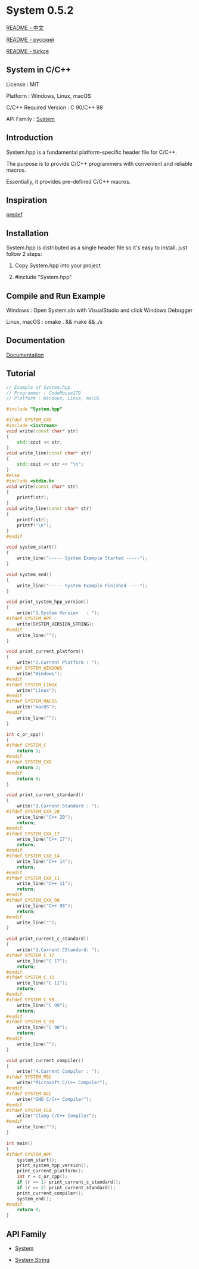 # System 0.5.2

[README - 中文](https://github.com/CodeMouse179/System/blob/main/Doc/README_CN.md)

[README - русский](https://github.com/CodeMouse179/System/blob/main/Doc/README_RU.md)

[README - türkçe](https://github.com/CodeMouse179/System/blob/main/Doc/README_TR.md)

## System in C/C++

License : MIT

Platform : Windows, Linux, macOS

C/C++ Required Version : C 90/C++ 98

API Family : [System](https://github.com/CodeMouse179/System)

## Introduction

System.hpp is a fundamental platform-specific header file for C/C++.

The purpose is to provide C/C++ programmers with convenient and reliable macros.

Essentially, it provides pre-defined C/C++ macros.

## Inspiration

[predef](https://github.com/cpredef/predef)

## Installation

System.hpp is distributed as a single header file so it's easy to install, just follow 2 steps:

1. Copy System.hpp into your project

2. #include "System.hpp"

## Compile and Run Example

Windows : Open System.sln with VisualStudio and click Windows Debugger

Linux, macOS : cmake . && make && ./s

## Documentation

[Documentation](https://github.com/CodeMouse179/System/blob/main/Doc/README.md)

## Tutorial

``` cpp
// Example of System.hpp
// Programmer : CodeMouse179
// Platform : Windows, Linux, macOS

#include "System.hpp"

#ifdef SYSTEM_CXX
#include <iostream>
void write(const char* str)
{
    std::cout << str;
}
void write_line(const char* str)
{
    std::cout << str << "\n";
}
#else
#include <stdio.h>
void write(const char* str)
{
    printf(str);
}
void write_line(const char* str)
{
    printf(str);
    printf("\n");
}
#endif

void system_start()
{
    write_line("----- System Example Started -----");
}

void system_end()
{
    write_line("----- System Example Finished ----");
}

void print_system_hpp_version()
{
    write("1.System Version   : ");
#ifdef SYSTEM_HPP
    write(SYSTEM_VERSION_STRING);
#endif
    write_line("");
}

void print_current_platform()
{
    write("2.Current Platform : ");
#ifdef SYSTEM_WINDOWS
    write("Windows");
#endif
#ifdef SYSTEM_LINUX
    write("Linux");
#endif
#ifdef SYSTEM_MACOS
    write("macOS");
#endif
    write_line("");
}

int c_or_cpp()
{
#ifdef SYSTEM_C
    return 1;
#endif
#ifdef SYSTEM_CXX
    return 2;
#endif
    return 0;
}

void print_current_standard()
{
    write("3.Current Standard : ");
#ifdef SYSTEM_CXX_20
    write_line("C++ 20");
    return;
#endif
#ifdef SYSTEM_CXX_17
    write_line("C++ 17");
    return;
#endif
#ifdef SYSTEM_CXX_14
    write_line("C++ 14");
    return;
#endif
#ifdef SYSTEM_CXX_11
    write_line("C++ 11");
    return;
#endif
#ifdef SYSTEM_CXX_98
    write_line("C++ 98");
    return;
#endif
    write_line("");
}

void print_current_c_standard()
{
    write("3.Current CStandard: ");
#ifdef SYSTEM_C_17
    write_line("C 17");
    return;
#endif
#ifdef SYSTEM_C_11
    write_line("C 11");
    return;
#endif
#ifdef SYSTEM_C_99
    write_line("C 99");
    return;
#endif
#ifdef SYSTEM_C_90
    write_line("C 90");
    return;
#endif
    write_line("");
}

void print_current_compiler()
{
    write("4.Current Compiler : ");
#ifdef SYSTEM_MSC
    write("Microsoft C/C++ Compiler");
#endif
#ifdef SYSTEM_GCC
    write("GNU C/C++ Compiler");
#endif
#ifdef SYSTEM_CLA
    write("Clang C/C++ Compiler");
#endif
    write_line("");
}

int main()
{
#ifdef SYSTEM_HPP
    system_start();
    print_system_hpp_version();
    print_current_platform();
    int r = c_or_cpp();
    if (r == 1) print_current_c_standard();
    if (r == 2) print_current_standard();
    print_current_compiler();
    system_end();
#endif
    return 0;
}
```

## API Family

* [System](https://github.com/CodeMouse179/System)

* [System.String](https://github.com/CodeMouse179/String)
